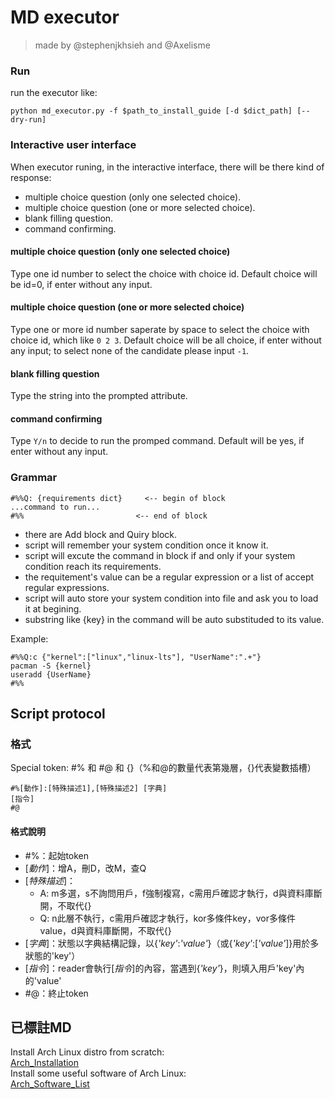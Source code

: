 # MD executor
> made by @stephenjkhsieh and @Axelisme

### Run
run the executor like: 
```bash=
python md_executor.py -f $path_to_install_guide [-d $dict_path] [--dry-run]
```
### Interactive user interface
When executor runing, in the interactive interface, there will be there kind of response:
* multiple choice question (only one selected choice).
* multiple choice question (one or more selected choice).
* blank filling question.
* command confirming.

#### multiple choice question (only one selected choice)
Type one id number to select the choice with choice id. Default choice will be id=0, if enter without any input.

#### multiple choice question (one or more selected choice)
Type one or more id number saperate by space to select the choice with choice id, which like `0 2 3`. Default choice will be all choice, if enter without any input; to select none of the candidate please input `-1`.

#### blank filling question
Type the string into the prompted attribute.

#### command confirming
Type `Y/n` to decide to run the promped command. Default will be yes, if enter without any input.

### Grammar
```bash=
#%%Q: {requirements dict}     <-- begin of block
...command to run...
#%%                         <-- end of block
```
* there are Add block and Quiry block.
* script will remember your system condition once it know it.
* script will excute the command in block if and only if your system condition reach its requirements.
* the requitement's value can be a regular expression or a list of accept regular expressions.
* script will auto store your system condition into file and ask you to load it at begining.
* substring like {key} in the command will be auto substituded to its value.

Example:
```bash=
#%%Q:c {"kernel":["linux","linux-lts"], "UserName":".+"}
pacman -S {kernel}
useradd {UserName}
#%%
```

## Script protocol
### 格式
Special token: #% 和 #@ 和 {}（%和@的數量代表第幾層，{}代表變數插槽）
```
#%[動作]:[特殊描述1],[特殊描述2] [字典]
[指令]
#@
```
#### 格式說明
- #%：起始token
- [_動作_]：增A，刪D，改M，查Q
- [_特殊描述_]：
  - A: m多選，s不詢問用戶，f強制複寫，c需用戶確認才執行，d與資料庫斷開，不取代{}
  - Q: n此層不執行，c需用戶確認才執行，kor多條件key，vor多條件value，d與資料庫斷開，不取代{}
- [_字典_]：狀態以字典結構記錄，以{_'key'_:_'value'_}（或{_'key'_:[_'value'_]}用於多狀態的'key'）
- [_指令_]：reader會執行[_指令_]的內容，當遇到{_'key'_}，則填入用戶'key'內的'value'
- #@：終止token

## 已標註MD
Install Arch Linux distro from scratch: <br/>
[Arch_Installation](https://hackmd.io/WA1Lslm3RnG1TC6sQoa7mQ?view) <br/>
Install some useful software of Arch Linux: <br/>
[Arch_Software_List](https://hackmd.io/49WeRWbhRd6ztbm49U3zwQ?view) <br/>

